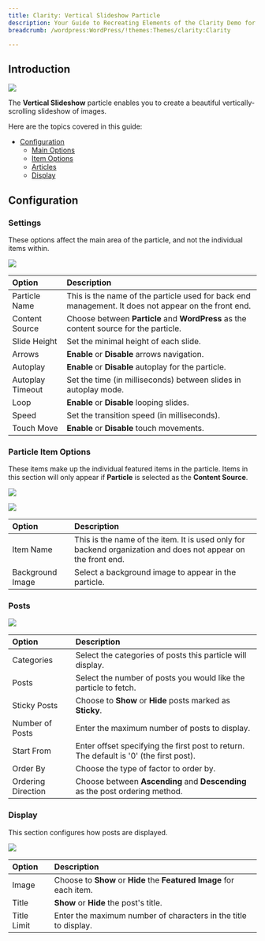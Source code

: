 ```yaml
---
title: Clarity: Vertical Slideshow Particle
description: Your Guide to Recreating Elements of the Clarity Demo for WordPress
breadcrumb: /wordpress:WordPress/!themes:Themes/clarity:Clarity

---
```


## Introduction

![](assets/particle_verticalslideshow1.png)

The **Vertical Slideshow** particle enables you to create a beautiful vertically-scrolling slideshow of images.

Here are the topics covered in this guide:

* [Configuration](#configuration)
    - [Main Options](#settings)
    - [Item Options](#particle-item-options)
    - [Articles](#articles)
    - [Display](#display)

## Configuration

### Settings

These options affect the main area of the particle, and not the individual items within.

![](assets/particle_verticalslideshow2.png)

| Option            | Description                                                                                               |
| :---------------- | :-------------------------------------------------------------------------------------------------------- |
| Particle Name     | This is the name of the particle used for back end management. It does not appear on the front end.       |
| Content Source    | Choose between **Particle** and **WordPress** as the content source for the particle.                     |
| Slide Height      | Set the minimal height of each slide.                                                                     |
| Arrows            | **Enable** or **Disable** arrows navigation.                                                              |
| Autoplay          | **Enable** or **Disable** autoplay for the particle.                                                      |
| Autoplay Timeout  | Set the time (in milliseconds) between slides in autoplay mode.                                           |
| Loop              | **Enable** or **Disable** looping slides.                                                                 |
| Speed             | Set the transition speed (in milliseconds).                                                               |
| Touch Move        | **Enable** or **Disable** touch movements.                                                                |

### Particle Item Options

These items make up the individual featured items in the particle. Items in this section will only appear if **Particle** is selected as the **Content Source**.

![](assets/particle_verticalslideshow3.png)

![](assets/particle_verticalslideshow4.png)

| Option                  | Description                                                                                                  |
| :---------------------- | :--------------------------------------------------------------------------------------                      |
| Item Name               | This is the name of the item. It is used only for backend organization and does not appear on the front end. |
| Background Image        | Select a background image to appear in the particle.                                                         |


### Posts

![](assets/particle_verticalslideshow5.png)

| Option             | Description                                                                            |
| :-----             | :-----                                                                                 |
| Categories         | Select the categories of posts this particle will display.                             |
| Posts              | Select the number of posts you would like the particle to fetch.                       |
| Sticky Posts       | Choose to **Show** or **Hide** posts marked as **Sticky**.                             |
| Number of Posts    | Enter the maximum number of posts to display.                                          |
| Start From         | Enter offset specifying the first post to return. The default is '0' (the first post). |
| Order By           | Choose the type of factor to order by.                                                 |
| Ordering Direction | Choose between **Ascending** and **Descending** as the post ordering method.           |

### Display

This section configures how posts are displayed.

![](assets/particle_verticalslideshow6.png)

| Option      | Description                                                          |
| :-----      | :-----                                                               |
| Image       | Choose to **Show** or **Hide** the **Featured Image** for each item. |
| Title       | **Show** or **Hide** the post's title.                               |
| Title Limit | Enter the maximum number of characters in the title to display.      |